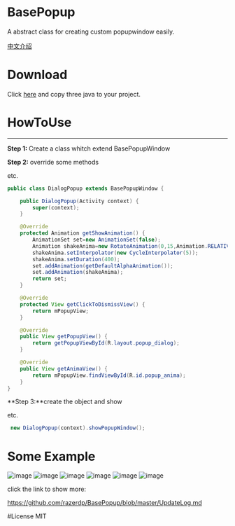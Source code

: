 # BasePopup
A abstract class for creating custom popupwindow easily.

[中文介绍](https://github.com/razerdp/BasePopup/blob/master/README-CN.md)


# Download 
Click [here](https://github.com/razerdp/BasePopup/tree/master/lib/src/main/java/razerdp/basepopup) and copy three java to your project.

# HowToUse

----------

**Step 1:**
Create a class whitch extend BasePopupWindow

**Step 2:**
override some methods

etc.

```java
public class DialogPopup extends BasePopupWindow {

    public DialogPopup(Activity context) {
        super(context);
    }

    @Override
    protected Animation getShowAnimation() {
        AnimationSet set=new AnimationSet(false);
        Animation shakeAnima=new RotateAnimation(0,15,Animation.RELATIVE_TO_SELF,0.5f,Animation.RELATIVE_TO_SELF,0.5f);
        shakeAnima.setInterpolator(new CycleInterpolator(5));
        shakeAnima.setDuration(400);
        set.addAnimation(getDefaultAlphaAnimation());
        set.addAnimation(shakeAnima);
        return set;
    }

    @Override
    protected View getClickToDismissView() {
        return mPopupView;
    }

    @Override
    public View getPopupView() {
        return getPopupViewById(R.layout.popup_dialog);
    }

    @Override
    public View getAnimaView() {
        return mPopupView.findViewById(R.id.popup_anima);
    }
}
```

**Step 3:**create the object and show

etc.

```java
 new DialogPopup(context).showPopupWindow();
```

# Some Example
![image](https://github.com/razerdp/BasePopup/blob/master/img/comment_popup_with_exitAnima.gif)
![image](https://github.com/razerdp/BasePopup/blob/master/img/scale_popup.gif)
![image](https://github.com/razerdp/BasePopup/blob/master/img/slide_from_bottom_popup.gif)
![image](https://github.com/razerdp/BasePopup/blob/master/img/input_popup.gif)
![image](https://github.com/razerdp/BasePopup/blob/master/img/list_popup.gif)
![image](https://github.com/razerdp/BasePopup/blob/master/img/menu_popup.gif)

click the link to show more:

https://github.com/razerdp/BasePopup/blob/master/UpdateLog.md

#License
MIT
